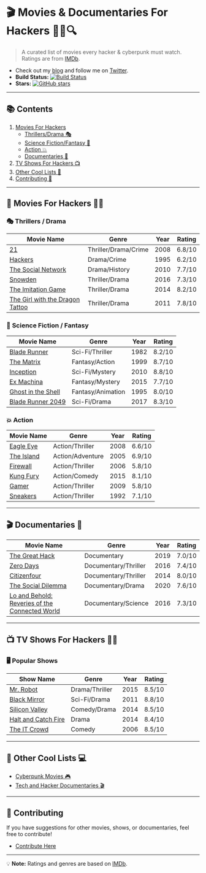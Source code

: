 # 🎬 **Movies & Documentaries For Hackers** 👨‍💻🔍

> A curated list of movies every hacker & cyberpunk must watch. Ratings are from [IMDb](https://www.imdb.com/).

- Check out my [blog](https://nikolaskama.me/) and follow me on [Twitter](https://twitter.com/nikolaskama).
- **Build Status:** [![Build Status](https://travis-ci.org/k4m4/movies-for-hackers.svg?branch=master)](https://travis-ci.org/k4m4/movies-for-hackers)
- **Stars:** [![GitHub stars](https://img.shields.io/github/stars/k4m4/movies-for-hackers.svg)](https://github.com/k4m4/movies-for-hackers/stargazers)

---

## 📚 Contents

1. [Movies For Hackers](#movies-for-hackers)
    - [Thrillers/Drama 🎭](#thrillersdrama)
    - [Science Fiction/Fantasy 🚀](#science-fictionfantasy)
    - [Action 💥](#action)
    - [Documentaries 🎥](#documentaries)
2. [TV Shows For Hackers 📺](#tv-shows-for-hackers)
3. [Other Cool Lists 🔗](#other-cool-lists)
4. [Contributing 🤝](#contributing)

---

## 🎥 **Movies For Hackers** 👨‍💻

### 🎭 Thrillers / Drama

| Movie Name                                                        | Genre                   | Year | Rating   |
|-------------------------------------------------------------------|-------------------------|------|----------|
| [21](https://www.imdb.com/title/tt0478087/)                        | Thriller/Drama/Crime    | 2008 | 6.8/10   |
| [Hackers](https://www.imdb.com/title/tt0113243/)                   | Drama/Crime             | 1995 | 6.2/10   |
| [The Social Network](https://www.imdb.com/title/tt1285016/)        | Drama/History           | 2010 | 7.7/10   |
| [Snowden](https://www.imdb.com/title/tt3774114/)                   | Thriller/Drama          | 2016 | 7.3/10   |
| [The Imitation Game](https://www.imdb.com/title/tt2084970/)        | Thriller/Drama          | 2014 | 8.2/10   |
| [The Girl with the Dragon Tattoo](https://www.imdb.com/title/tt1568346/) | Thriller/Drama     | 2011 | 7.8/10   |

### 🚀 **Science Fiction / Fantasy**

| Movie Name                                                        | Genre                   | Year | Rating   |
|-------------------------------------------------------------------|-------------------------|------|----------|
| [Blade Runner](https://www.imdb.com/title/tt0083658/)              | Sci-Fi/Thriller         | 1982 | 8.2/10   |
| [The Matrix](https://www.imdb.com/title/tt0133093/)                | Fantasy/Action          | 1999 | 8.7/10   |
| [Inception](https://www.imdb.com/title/tt1375666/)                 | Sci-Fi/Mystery          | 2010 | 8.8/10   |
| [Ex Machina](https://www.imdb.com/title/tt0470752/)                | Fantasy/Mystery         | 2015 | 7.7/10   |
| [Ghost in the Shell](https://www.imdb.com/title/tt0113568/)        | Fantasy/Animation       | 1995 | 8.0/10   |
| [Blade Runner 2049](https://www.imdb.com/title/tt1856101/)         | Sci-Fi/Drama            | 2017 | 8.3/10   |

### 💥 **Action**

| Movie Name                                                        | Genre                   | Year | Rating   |
|-------------------------------------------------------------------|-------------------------|------|----------|
| [Eagle Eye](https://www.imdb.com/title/tt1059786/)                 | Action/Thriller         | 2008 | 6.6/10   |
| [The Island](https://www.imdb.com/title/tt0399201/)                | Action/Adventure        | 2005 | 6.9/10   |
| [Firewall](https://www.imdb.com/title/tt0408345/)                  | Action/Thriller         | 2006 | 5.8/10   |
| [Kung Fury](https://www.imdb.com/title/tt3472226/)                 | Action/Comedy           | 2015 | 8.1/10   |
| [Gamer](https://www.imdb.com/title/tt1034032/)                     | Action/Thriller         | 2009 | 5.8/10   |
| [Sneakers](https://www.imdb.com/title/tt0105435/)                  | Action/Thriller         | 1992 | 7.1/10   |

---

## 🎬 **Documentaries** 🎥

| Movie Name                                                        | Genre                   | Year | Rating   |
|-------------------------------------------------------------------|-------------------------|------|----------|
| [The Great Hack](https://www.imdb.com/title/tt10199590/)           | Documentary             | 2019 | 7.0/10   |
| [Zero Days](https://www.imdb.com/title/tt5178582/)                 | Documentary/Thriller    | 2016 | 7.4/10   |
| [Citizenfour](https://www.imdb.com/title/tt4044364/)               | Documentary/Thriller    | 2014 | 8.0/10   |
| [The Social Dilemma](https://www.imdb.com/title/tt11464826/)       | Documentary/Drama       | 2020 | 7.6/10   |
| [Lo and Behold: Reveries of the Connected World](https://www.imdb.com/title/tt4744566/) | Documentary/Science  | 2016 | 7.3/10   |

---

## 📺 **TV Shows For Hackers** 👨‍💻

### 🖥️ **Popular Shows**

| Show Name                                                          | Genre                   | Year | Rating   |
|---------------------------------------------------------------------|-------------------------|------|----------|
| [Mr. Robot](https://www.imdb.com/title/tt4158110/)                   | Drama/Thriller           | 2015 | 8.5/10   |
| [Black Mirror](https://www.imdb.com/title/tt2085059/)                | Sci-Fi/Drama             | 2011 | 8.8/10   |
| [Silicon Valley](https://www.imdb.com/title/tt2575988/)              | Comedy/Drama             | 2014 | 8.5/10   |
| [Halt and Catch Fire](https://www.imdb.com/title/tt2543312/)         | Drama                    | 2014 | 8.4/10   |
| [The IT Crowd](https://www.imdb.com/title/tt0487831/)                | Comedy                   | 2006 | 8.5/10   |

---

## 🔗 **Other Cool Lists** 💻

- [Cyberpunk Movies 🎮](https://www.example.com/cyberpunk-movies)
- [Tech and Hacker Documentaries 🎬](https://www.example.com/hacker-docs)

---

## 🤝 **Contributing** 

If you have suggestions for other movies, shows, or documentaries, feel free to contribute!

- [Contribute Here](https://github.com/your-repo)

---

💡 **Note:** Ratings and genres are based on [IMDb](https://www.imdb.com/). 
